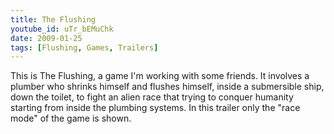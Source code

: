 ```yaml
---
title: The Flushing
youtube_id: uTr_bEMuChk
date: 2009-01-25
tags: [Flushing, Games, Trailers]
---
```

This is The Flushing, a game I'm working with some friends. It involves a plumber who shrinks himself and flushes himself, inside a submersible ship, down the toilet, to fight an alien race that trying to conquer humanity starting from inside the plumbing systems.
In this trailer only the "race mode" of the game is shown.